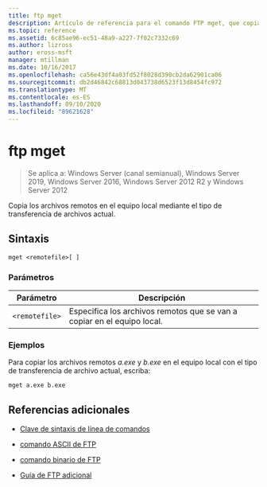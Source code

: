 ```yaml
---
title: ftp mget
description: Artículo de referencia para el comando FTP mget, que copia archivos remotos en el equipo local con el tipo de transferencia de archivos actual.
ms.topic: reference
ms.assetid: 6c85ae96-ec51-48a9-a227-7f02c7332c69
ms.author: lizross
author: eross-msft
manager: mtillman
ms.date: 10/16/2017
ms.openlocfilehash: ca56e43df4a03fd52f8028d390cb2da62901ca06
ms.sourcegitcommit: db2d46842c68813d043738d6523f13d8454fc972
ms.translationtype: MT
ms.contentlocale: es-ES
ms.lasthandoff: 09/10/2020
ms.locfileid: "89621628"
---
```

# <a name="ftp-mget"></a>ftp mget

> Se aplica a: Windows Server (canal semianual), Windows Server 2019, Windows Server 2016, Windows Server 2012 R2 y Windows Server 2012

Copia los archivos remotos en el equipo local mediante el tipo de transferencia de archivos actual.

## <a name="syntax"></a>Sintaxis

```
mget <remotefile>[ ]
```

### <a name="parameters"></a>Parámetros

| Parámetro | Descripción |
| --------- | ----------- |
| `<remotefile>` | Especifica los archivos remotos que se van a copiar en el equipo local. |

### <a name="examples"></a>Ejemplos

Para copiar los archivos remotos *a.exe* y *b.exe* en el equipo local con el tipo de transferencia de archivo actual, escriba:

```
mget a.exe b.exe
```

## <a name="additional-references"></a>Referencias adicionales

- [Clave de sintaxis de línea de comandos](command-line-syntax-key.md)

- [comando ASCII de FTP](ftp-ascii.md)

- [comando binario de FTP](ftp-binary.md)

- [Guía de FTP adicional](/previous-versions/orphan-topics/ws.10/cc756013(v=ws.10))

